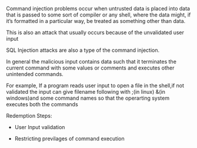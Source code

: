 Command injection problems occur when untrusted data is placed into data that is passed to some sort of compiler or any shell, where the data might, if it’s formatted in a particular way, be treated as something other than data.

This is also an attack that usually occurs because of the unvalidated user input

SQL Injection attacks are also a type of the command injection.

In general the malicious input contains data such that it terminates the current command with some values or comments and executes other unintended commands.

For example,
If a program reads user input to open a file in the shell,if not validated the input can give filename following with ;(in linux) &(in windows)and some command names so that the operarting system executes both the commands

Redemption Steps:
- User Input validation

- Restricting previlages of command execution
